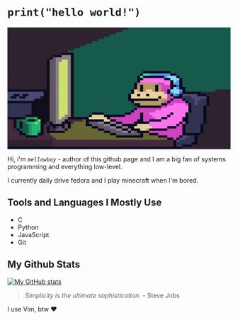 # `print("hello world!")`

<img align="center" alt="GIF" src="./images/coding.gif" width="100%" height="275" />

Hi, i'm _`mellowboy`_ - author of this github page and I am a big fan of systems programming and everything low-level. 

I currently daily drive fedora and I play minecraft when I'm bored.

## Tools and Languages I Mostly Use

- C
- Python
- JavaScript
- Git

## My Github Stats

[![My GitHub stats](https://github-readme-stats.vercel.app/api?username=mellowboyXD&show_icons=true&theme=dark)](https://github.com/anuraghazra/github-readme-stats)

>
>  *Simplicity is the ultimate sophistication.* - Steve Jobs
>

I use Vim, btw ❤️
